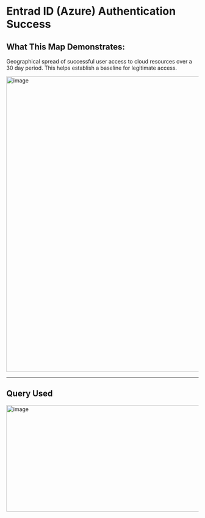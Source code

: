 # Entrad ID (Azure) Authentication Success 
## What This Map Demonstrates:  
Geographical spread of successful user access to cloud resources over a 30 day period. This helps establish a baseline for legitimate access. 

<img width="1224" height="774" alt="image" src="https://github.com/user-attachments/assets/fd796a67-f50a-4f87-8241-f3e4f5440967" />

---


## Query Used  
<img width="1847" height="279" alt="image" src="https://github.com/user-attachments/assets/3f8fa5cd-339a-4619-83cf-0c4a80a7f547" />
